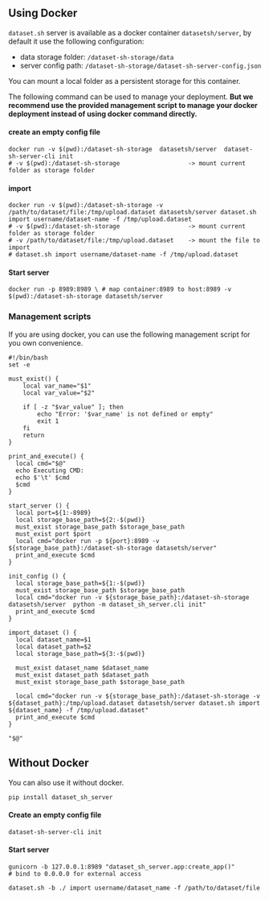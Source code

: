 ## Using Docker

`dataset.sh` server is available as a docker container `datasetsh/server`, by default it use the following
configuration:

* data storage folder: `/dataset-sh-storage/data`
* server config path: `/dataset-sh-storage/dataset-sh-server-config.json`

You can mount a local folder as a persistent storage for this container.

The following command can be used to manage your deployment. **But we recommend use the provided management script to
manage your docker deployment instead of using docker command directly.**

#### create an empty config file

```shell
docker run -v $(pwd):/dataset-sh-storage  datasetsh/server  dataset-sh-server-cli init
# -v $(pwd):/dataset-sh-storage                   -> mount current folder as storage folder
```

#### import

```shell
docker run -v $(pwd):/dataset-sh-storage -v /path/to/dataset/file:/tmp/upload.dataset datasetsh/server dataset.sh import username/dataset-name -f /tmp/upload.dataset
# -v $(pwd):/dataset-sh-storage                   -> mount current folder as storage folder
# -v /path/to/dataset/file:/tmp/upload.dataset    -> mount the file to import
# dataset.sh import username/dataset-name -f /tmp/upload.dataset
```

#### Start server

```shell
docker run -p 8989:8989 \ # map container:8989 to host:8989 -v $(pwd):/dataset-sh-storage datasetsh/server 
```

### Management scripts

If you are using docker, you can use the following management script for you own convenience.

```shell
#!/bin/bash
set -e

must_exist() {
    local var_name="$1"
    local var_value="$2"

    if [ -z "$var_value" ]; then
        echo "Error: '$var_name' is not defined or empty"
        exit 1
    fi
    return
}

print_and_execute() {
  local cmd="$@"
  echo Executing CMD:
  echo $'\t' $cmd
  $cmd
}

start_server () {
  local port=${1:-8989}
  local storage_base_path=${2:-$(pwd)}
  must_exist storage_base_path $storage_base_path
  must_exist port $port
  local cmd="docker run -p ${port}:8989 -v ${storage_base_path}:/dataset-sh-storage datasetsh/server"
  print_and_execute $cmd
}

init_config () {
  local storage_base_path=${1:-$(pwd)}
  must_exist storage_base_path $storage_base_path
  local cmd="docker run -v ${storage_base_path}:/dataset-sh-storage  datasetsh/server  python -m dataset_sh_server.cli init"
  print_and_execute $cmd
}

import_dataset () {
  local dataset_name=$1
  local dataset_path=$2
  local storage_base_path=${3:-$(pwd)}

  must_exist dataset_name $dataset_name
  must_exist dataset_path $dataset_path
  must_exist storage_base_path $storage_base_path

  local cmd="docker run -v ${storage_base_path}:/dataset-sh-storage -v ${dataset_path}:/tmp/upload.dataset datasetsh/server dataset.sh import ${dataset_name} -f /tmp/upload.dataset"
  print_and_execute $cmd
}

"$@"
```

## Without Docker

You can also use it without docker.

```shell
pip install dataset_sh_server
```

#### Create an empty config file

```shell
dataset-sh-server-cli init
```

#### Start server

```shell
gunicorn -b 127.0.0.1:8989 "dataset_sh_server.app:create_app()"
# bind to 0.0.0.0 for external access
```

```shell
dataset.sh -b ./ import username/dataset_name -f /path/to/dataset/file 
```

